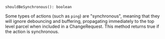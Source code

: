 ```flow
shouldBeSynchronous(): boolean
```

Some types of actions (such as `ping`) are "synchronous", meaning that they will ignore debouncing and buffering, propagating immediately to the top level parcel when included in a ChangeRequest. This method returns true if the action is synchronous.
